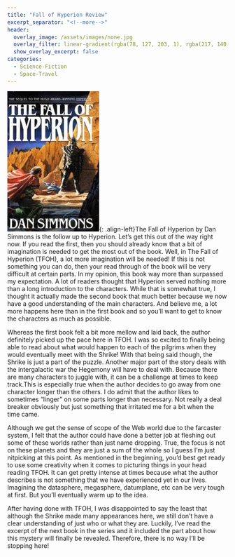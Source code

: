 ```yaml
---
title: "Fall of Hyperion Review"
excerpt_separator: "<!--more-->"
header:
  overlay_image: /assets/images/none.jpg
  overlay_filter: linear-gradient(rgba(78, 127, 203, 1), rgba(217, 140, 60, 1))
  show_overlay_excerpt: false
categories:
  - Science-Fiction
  - Space-Travel
---
```

![fall-hyperion-cover](/assets/images/fall-hyperion.jpg){: .align-left}The Fall of Hyperion by Dan Simmons is the follow up to Hyperion. Let’s get this out of the way right now. If you read the first, then you should already know that a bit of imagination is needed to get the most out of the book. Well, in The Fall of Hyperion (TFOH), a lot more imagination will be needed! If this is not something you can do, then your read through of the book will be very difficult at certain parts. In my opinion, this book way more than surpassed my expectation. A lot of readers thought that Hyperion served nothing more than a long introduction to the characters. While that is somewhat true, I thought it actually made the second book that much better because we now have a good understanding of the main characters. And believe me, a lot more happens here than in the first book and so you’ll want to get to know the characters as much as possible.

Whereas the first book felt a bit more mellow and laid back, the author definitely picked up the pace here in TFOH. I was so excited to finally being able to read about what would happen to each of the pilgrims when they would eventually meet with the Shrike! With that being said though, the Shrike is just a part of the puzzle. Another major part of the story deals with the intergalactic war the Hegemony will have to deal with. Because there are many characters to juggle with, it can be a challenge at times to keep track.This is especially true when the author decides to go away from one character longer than the others. I do admit that the author likes to sometimes “linger” on some parts longer than necessary. Not really a deal breaker obviously but just something that irritated me for a bit when the time came.

Although we get the sense of scope of the Web world due to the farcaster system, I felt that the author could have done a better job at fleshing out some of these worlds rather than just name dropping. True, the focus is not on these planets and they are just a sum of the whole so I guess I’m just nitpicking at this point. As mentioned in the beginning, you’d best get ready to use some creativity when it comes to picturing things in your head reading TFOH. It can get pretty intense at times because what the author describes is not something that we have experienced yet in our lives. Imagining the datasphere, megasphere, datumplane, etc can be very tough at first. But you’ll eventually warm up to the idea.

After having done with TFOH, I was disappointed to say the least that although the Shrike made many appearances here, we still don’t have a clear understanding of just who or what they are. Luckily, I’ve read the excerpt of the next book in the series and it included the part about how this mystery will finally be revealed. Therefore, there is no way I’ll be stopping here!